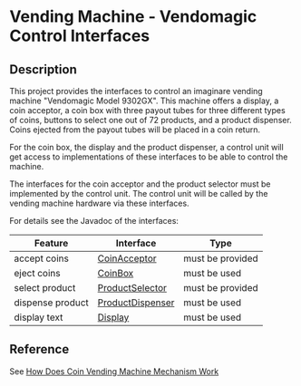 # Vending Machine - Vendomagic Control Interfaces


## Description

This project provides the interfaces to control an imaginare vending machine "Vendomagic Model 9302GX".
This machine offers a display, a coin acceptor, a coin box with three payout tubes for three different types of coins,
buttons to select one out of 72 products, and a product dispenser.
Coins ejected from the payout tubes will be placed in a coin return.

For the coin box, the display and the product dispenser, a control unit will get access to implementations of these
interfaces to be able to control the machine.

The interfaces for the coin acceptor and the product selector must be implemented by the control unit.
The control unit will be called by the vending machine hardware via these interfaces.

For details see the Javadoc of the interfaces:

| Feature          | Interface                                                                | Type             |
|------------------|--------------------------------------------------------------------------|------------------|
| accept coins     | [CoinAcceptor](src/main/java/vendomagic/ports/CoinAcceptor.java)         | must be provided |
| eject coins      | [CoinBox](src/main/java/vendomagic/ports/CoinBox.java)                   | must be used     |
| select product   | [ProductSelector](src/main/java/vendomagic/ports/ProductSelector.java)   | must be provided |
| dispense product | [ProductDispenser](src/main/java/vendomagic/ports/ProductDispenser.java) | must be used     |
| display text     | [Display](src/main/java/vendomagic/ports/Display.java)                   | must be used     |


## Reference

See [How Does Coin Vending Machine Mechanism Work](https://vendingmachineinsider.com/coin-vending-machine-mechanism/)
